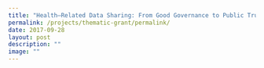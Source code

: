 ```yaml
---
title: "Health–Related Data Sharing: From Good Governance to Public Trust"
permalink: /projects/thematic-grant/permalink/
date: 2017-09-28
layout: post
description: ""
image: ""
---
```

